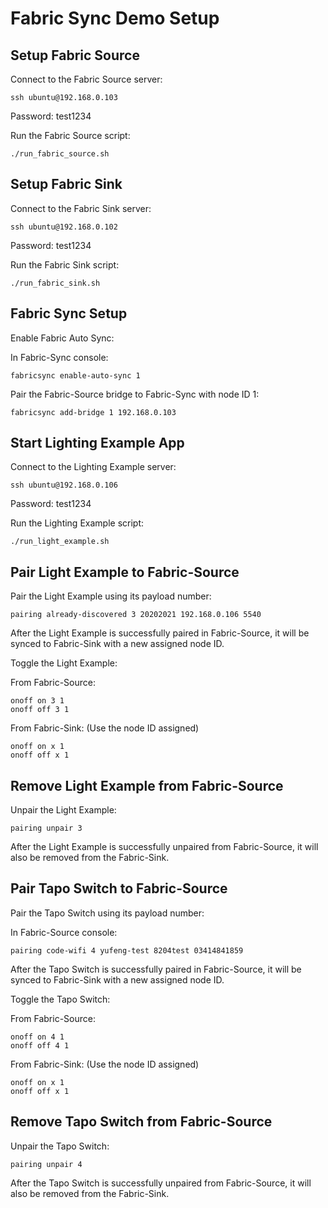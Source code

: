 # Fabric Sync Demo Setup

## Setup Fabric Source

Connect to the Fabric Source server:

```
ssh ubuntu@192.168.0.103
```

Password: test1234

Run the Fabric Source script:

```
./run_fabric_source.sh
```

## Setup Fabric Sink

Connect to the Fabric Sink server:

```
ssh ubuntu@192.168.0.102
```

Password: test1234

Run the Fabric Sink script:

```
./run_fabric_sink.sh
```

## Fabric Sync Setup

Enable Fabric Auto Sync:

In Fabric-Sync console:

```
fabricsync enable-auto-sync 1
```

Pair the Fabric-Source bridge to Fabric-Sync with node ID 1:

```
fabricsync add-bridge 1 192.168.0.103
```

## Start Lighting Example App

Connect to the Lighting Example server:

```
ssh ubuntu@192.168.0.106
```

Password: test1234

Run the Lighting Example script:

```
./run_light_example.sh
```

## Pair Light Example to Fabric-Source

Pair the Light Example using its payload number:

```
pairing already-discovered 3 20202021 192.168.0.106 5540
```

After the Light Example is successfully paired in Fabric-Source, it will be
synced to Fabric-Sink with a new assigned node ID.

Toggle the Light Example:

From Fabric-Source:

```
onoff on 3 1
onoff off 3 1
```

From Fabric-Sink: (Use the node ID assigned)

```
onoff on x 1
onoff off x 1
```

## Remove Light Example from Fabric-Source

Unpair the Light Example:

```
pairing unpair 3
```

After the Light Example is successfully unpaired from Fabric-Source, it will
also be removed from the Fabric-Sink.

## Pair Tapo Switch to Fabric-Source

Pair the Tapo Switch using its payload number:

In Fabric-Source console:

```
pairing code-wifi 4 yufeng-test 8204test 03414841859
```

After the Tapo Switch is successfully paired in Fabric-Source, it will be synced
to Fabric-Sink with a new assigned node ID.

Toggle the Tapo Switch:

From Fabric-Source:

```
onoff on 4 1
onoff off 4 1
```

From Fabric-Sink: (Use the node ID assigned)

```
onoff on x 1
onoff off x 1
```

## Remove Tapo Switch from Fabric-Source

Unpair the Tapo Switch:

```
pairing unpair 4
```

After the Tapo Switch is successfully unpaired from Fabric-Source, it will also
be removed from the Fabric-Sink.
